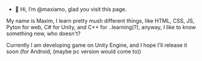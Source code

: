 - 👋 Hi, I’m @maxiamo, glad you visit this page. 

My name is Maxim, I learn pretty mush different things, like HTML, CSS, JS, Pyton for web, C# for Unity, and C++ for ..learning(?), anyway,
I like to know something new, who doesn't?

Currently I am developing game on Unity Engine, and I hope I'll release it soon (for Android, (maybe pc version would come to))

<!---
maxiamo/maxiamo is a ✨ special ✨ repository because its `README.md` (this file) appears on your GitHub profile.
You can click the Preview link to take a look at your changes.
--->

